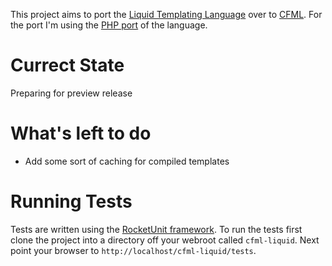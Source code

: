 This project aims to port the [Liquid Templating Language](https://github.com/Shopify/liquid) over to [CFML](http://www.getrailo.org/). For the port I'm using the [PHP port](https://github.com/harrydeluxe/php-liquid) of the language.


Currect State
=============
Preparing for preview release


What's left to do
=================
*  Add some sort of caching for compiled templates


Running Tests
=============

Tests are written using the [RocketUnit framework](http://rocketunit.riaforge.org/). To run the tests first clone the project into a directory off your webroot called `cfml-liquid`. Next point your browser to `http://localhost/cfml-liquid/tests`.